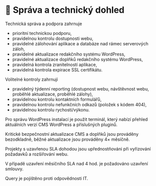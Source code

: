 # 🔎 Správa a technický dohled

Technická správa a podpora zahrnuje
- prioritní technickou podporu,
- pravidelnou kontrolu dostupnosti webu,
- pravidelné zálohování aplikace a databáze nad rámec serverových záloh,
- pravidelné aktualizace redakčního systému WordPress,
- pravidelné aktualizace doplňků redakčního systému WordPress,
- pravidelná kontrola zranitelností aplikace,
- pravidelná kontrola expirace SSL certifikátu.

Volitelné kontroly zahrnují
- pravidelný týdenní reporting (dostupnost webu, návštěvnost webu, proběhlé aktualizace, proběhlé zálohy),
- pravidelnou kontrolu kontaktních formulářů,
- pravidelnou kontrolu nefunkčních odkazů (položek s kódem 404),
- pravidelnou kontrolu rychosti/výkonu.

Pro správu WordPress instalací je použit terminál, který nabízí přehled aktuálních verzí CMS WordPress a příslušných pluginů. 

Kritické bezpečnostní aktualizace CMS a doplňků jsou prováděny bezodkladně, běžné aktualizace jsou prováděny 4× měsíčně.

Projekty s uzavřenou SLA dohodou jsou upřednostňováni při vyřizování požadavků a rozšiřování webu.

V případě uzavření měsíčního SLA nad 4 hod. je požadováno uzavření smlouvy.

Query je pojištěno proti odpovědnosti IT.
